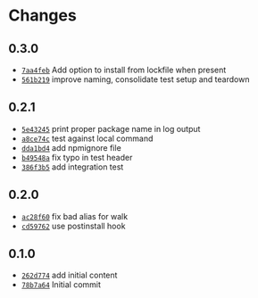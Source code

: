 # Changes

## 0.3.0

- [`7aa4feb`](https://github.com/m90/npm-install-linked/commit/7aa4feb5a743ca7895639854e7577a0e3a1629d5)
  Add option to install from lockfile when present
- [`561b219`](https://github.com/m90/npm-install-linked/commit/561b219e53c0516dce6fc1a94a6f5e39c0ce0440)
  improve naming, consolidate test setup and teardown

## 0.2.1

- [`5e43245`](https://github.com/m90/npm-install-linked/commit/5e43245131b4ae78950b19d9f4b344e1d57bec76)
  print proper package name in log output
- [`a8ce74c`](https://github.com/m90/npm-install-linked/commit/a8ce74ca31de1586b5bc504021537f39d9567517)
  test against local command
- [`dda1bd4`](https://github.com/m90/npm-install-linked/commit/dda1bd45975712ea7eb4b253c10dd618bd12120a)
  add npmignore file
- [`b49548a`](https://github.com/m90/npm-install-linked/commit/b49548a7604bc680a5392f1df4c343b704767958)
  fix typo in test header
- [`386f3b5`](https://github.com/m90/npm-install-linked/commit/386f3b5f574c959cc99e968ca2669e2a1f357cdc)
  add integration test

## 0.2.0

- [`ac28f60`](https://github.com/m90/npm-install-linked/commit/ac28f60d1d8cdac576edaa3d7ca780cc2e98bf27)
  fix bad alias for walk
- [`cd59762`](https://github.com/m90/npm-install-linked/commit/cd597623888ec5a5953ada49c0f7a384a25bd77f)
  use postinstall hook

## 0.1.0

- [`262d774`](https://github.com/m90/npm-install-linked/commit/262d774e09a1fbc9d2357a0817c22d7a6c025e47)
  add initial content
- [`78b7a64`](https://github.com/m90/npm-install-linked/commit/78b7a6497f7682c14e6e972bcceb374e2969e890)
  Initial commit
